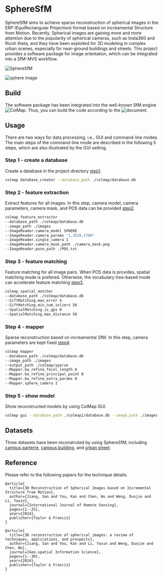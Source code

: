 # SphereSfM

SphereSfM aims to achieve sparse reconstruction of spherical images in the ERP (EquiRectangular Projection) format based on increamental Structure from Motion. 
Recently, Spherical images are gaining more and more attention due to the popularity of spherical cameras, such as Insta360 and Ricoh theta, and they have been exploited
for 3D modeling in complex urban scenes, especially for near-ground buildings and streets. This project provides a software package for image orientation, which can be
integrated into a SfM-MVS workflow.

![SphereSfM](https://github.com/json87/SphereSfM/blob/main/doc/spheresfm.jpg)

![sphere image](https://github.com/json87/SphereSfM/blob/main/doc/sphere%20image.jpg)

## Build

The software package has been integrated into the well-known SfM engine ![ColMap](https://github.com/colmap/colmap). Thus, you can build the code according to the ![document](https://colmap.github.io/).

## Usage

There are two ways for data processing, i.e., GUI and command-line modes.
The main steps of the command-line mode are described in the following 5 steps, which are also illustrated by the GUI setting.

### Step 1 - create a database

Create a database in the project directory [step1](https://github.com/json87/SphereSfM/blob/main/doc/step1.jpg).

```sh
colmap database_creator --database_path ./colmap/database.db
```

### Step 2 - feature extraction

Extract features for all images. In this step, camera model, camera parameters, camera mask, and POS data can be provided [step2](https://github.com/json87/SphereSfM/blob/main/doc/step2.jpg).

```sh
colmap feature_extractor 
--database_path ./colmap/database.db 
--image_path ./images 
--ImageReader.camera_model SPHERE 
--ImageReader.camera_params "1,3520,1760" 
--ImageReader.single_camera 1 
--ImageReader.camera_mask_path ./camera_mask.png 
--ImageReader.pose_path ./POS.txt
```

### Step 3 - feature matching

Feature matching for all image pairs. When POS data is provides, spatial matching mode is prefered. Otherwise, the vocabulary tree-based mode can accelerate feature matching [step3](https://github.com/json87/SphereSfM/blob/main/doc/step3.jpg).

```sh
colmap spatial_matcher 
--database_path ./colmap/database.db 
--SiftMatching.max_error 4 
--SiftMatching.min_num_inliers 50 
--SpatialMatching.is_gps 0 
--SpatialMatching.max_distance 50
```

### Step 4 - mapper

Sparse reconstruction based on increamental SfM. In this step, camera parameters are kept fixed [step4](https://github.com/json87/SphereSfM/blob/main/doc/step4.jpg).

```sh
colmap mapper 
--database_path ./colmap/database.db 
--image_path ./images 
--output_path ./colmap/sparse 
--Mapper.ba_refine_focal_length 0 
--Mapper.ba_refine_principal_point 0 
--Mapper.ba_refine_extra_params 0 
--Mapper.sphere_camera 1
```

### Step 5 - show model

Show reconstructed models by using ColMap GUI.

```sh
colmap gui --database_path ./colmap1/database.db --image_path ./images --import_path ./colmap1/sparse/0
```

## Datasets

Three datasets have been reconstruted by using SphereSfM, including [campus parterre](https://drive.google.com/file/d/1KB1uk9wEUvEGVnFOwcrw4r_KxUk711eb/view?usp=drive_link), [campus building](https://drive.google.com/file/d/17HfwXxuU-Q-tzZtlsroGa-ZibepAT0-a/view?usp=drive_link), and [urban street](https://drive.google.com/file/d/1Tmm7_7153ybi1mhzGUe2L8j_r1ho-UJf/view?usp=drive_link).

## Reference

Please refer to the following papers for the technique details.

```
@article{
  title={3D Reconstruction of Spherical Images based on Incremental Structure from Motion},
  author={Jiang, San and You, Kan and Chen, Wu and Weng, Duojie and Li, Yaxin},
  journal={International Journal of Remote Sensing},
  pages={1--25},
  year={2024},
  publisher={Taylor & Francis}
}

@article{
  title={3D reconstruction of spherical images: a review of techniques, applications, and prospects},
  author={Jiang, San and You, Kan and Li, Yaxin and Weng, Duojie and Chen, Wu},
  journal={Geo-spatial Information Science},
  pages={1--30},
  year={2024},
  publisher={Taylor & Francis}
}
```
